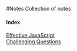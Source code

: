 #Notes
Collection of notes

#### Index
[Effective JavaScript](./EffectiveJavaScript.md)  
[Challenging Questions](./challenges/questions.md)  
